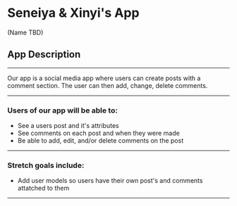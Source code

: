 # Seneiya & Xinyi's App 
(Name TBD)

## **App Description**
___

Our app is a social media app where users can create posts with a comment section. The user can then add, change, delete comments.

___

### Users of our app will be able to:
- See a users post and it's attributes
- See comments on each post and when they were made
- Be able to add, edit, and/or delete comments on the post

___

### Stretch goals include: 
- Add user models so users have their own post's and comments attatched to them

___



